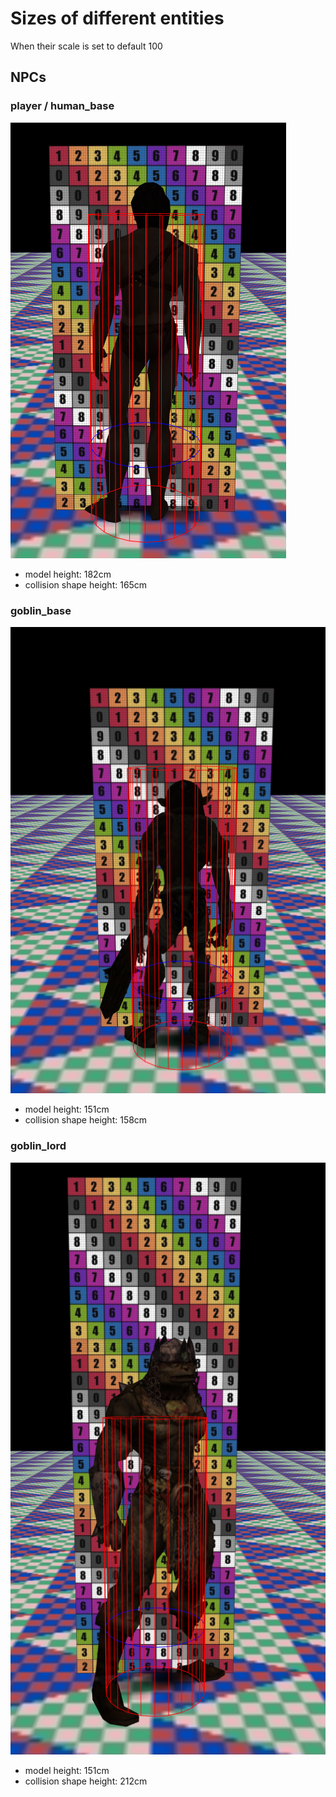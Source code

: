 # Sizes of different entities

When their scale is set to default 100

## NPCs

### player / human_base

![human_base](img/human_base.jpg?raw=true 'human_base')

- model height: 182cm
- collision shape height: 165cm

### goblin_base

![goblin_base](img/goblin_base.jpg?raw=true 'goblin_base')

- model height: 151cm
- collision shape height: 158cm

### goblin_lord

![goblin_lord](img/goblin_lord.jpg?raw=true 'goblin_lord')

- model height: 151cm
- collision shape height: 212cm
